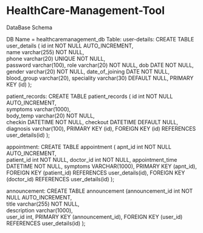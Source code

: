 # HealthCare-Management-Tool
DataBase Schema 

DB Name = healthcaremanagement_db
Table:
user-details:
    CREATE TABLE user_details ( id int NOT NULL AUTO_INCREMENT,  
    name varchar(255) NOT NULL,  
    phone varchar(20) UNIQUE NOT NULL,    
    password varchar(100),
    role varchar(20) NOT NULL,
    dob DATE NOT NULL,
    gender varchar(20) NOT NULL,
    date_of_joining DATE NOT NULL,
    blood_group varchar(20),
    speciality varchar(30) DEFAULT NULL,
    PRIMARY KEY (id)
    );

patient_records:
    CREATE TABLE patient_records ( id int NOT NULL AUTO_INCREMENT,  
    symptoms varchar(1000),  
    body_temp varchar(20) NOT NULL,    
    checkin DATETIME NOT NULL,
    checkout DATETIME DEFAULT NULL,
    diagnosis varchar(100),
    PRIMARY KEY (id),
    FOREIGN KEY (id) REFERENCES user_details(id)
    );

appointment:
    CREATE TABLE appointment ( apnt_id int NOT NULL AUTO_INCREMENT,  
    patient_id int NOT NULL,
    doctor_id int NOT NULL,
    appointment_time DATETIME NOT NULL,
    symptoms VARCHAR(1000),
    PRIMARY KEY (apnt_id),
    FOREIGN KEY (patient_id) REFERENCES user_details(id),
    FOREIGN KEY (doctor_id) REFERENCES user_details(id)
    );


announcement:
    CREATE TABLE announcement (announcement_id int NOT NULL AUTO_INCREMENT,  
    title varchar(255) NOT NULL,  
    description varchar(1000),    
    user_id int,
    PRIMARY KEY (announcement_id),
    FOREIGN KEY (user_id) REFERENCES user_details(id)
    );
